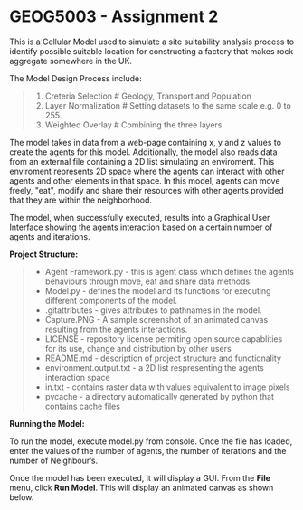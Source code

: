 # GEOG5003 - Assignment 2
This is a Cellular Model used to simulate a site suitability analysis process to identify possible suitable location for constructing a factory that makes rock aggregate somewhere in the UK.

The Model Design Process include:

> 1)	Creteria Selection # Geology, Transport and Population
> 2)	Layer Normalization # Setting datasets to the same scale e.g. 0 to 255.
> 3)	Weighted Overlay # Combining the three layers

The model takes in data from a web-page containing x, y and z values to create the agents for this model. Additionally, the model also reads data from an external file containing a 2D list simulating an enviroment. This enviroment represents 2D space where the agents can interact with other agents and other elements in that space. In this model, agents can move freely, "eat", modify and share their resources with other agents provided that they are within the neighborhood.

The model, when successfully executed, results into a Graphical User Interface showing the agents interaction based on a certain number of agents and iterations.

__Project Structure:__

> * Agent Framework.py  - this is agent class which defines the agents behaviours through move, eat and share data methods.
> * Model.py - defines the model  and  its functions for executing different components of the model.
> * .gitattributes - gives attributes to pathnames in the model.
> * Capture.PNG - A sample screenshot of an animated canvas resulting from the agents interactions.
> * LICENSE - repository license permiting open source capablities for its use, change and distribution by other users
> * README.md - description of project structure and functionality
> * environment.output.txt - a 2D list respresenting the agents interaction space
> * in.txt - contains raster data with values equivalent to image pixels
> * pycache - a directory automatically generated by python that contains cache files

__Running the Model:__

To run the model, execute model.py from console. Once the file has loaded, enter the values of the number of agents, the number of iterations and the number of Neighbour’s.

Once the model has been executed, it will display a GUI. From the __File__ menu, click __Run Model__.
This will display an animated canvas as shown below.
